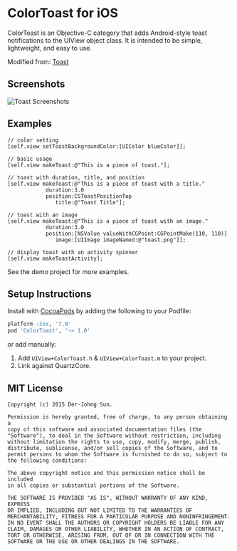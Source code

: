 ColorToast for iOS
=============

ColorToast is an Objective-C category that adds Android-style toast notifications to the UIView object class. It is intended to be simple, lightweight, and easy to use.

Modified from: [Toast](https://github.com/scalessec/Toast)


Screenshots
---------
![Toast Screenshots](http://i.imgur.com/oM28l.png)


Examples
---------
```objc
// color setting
[self.view setToastBackgroundColor:[UIColor blueColor]];

// basic usage
[self.view makeToast:@"This is a piece of toast."];

// toast with duration, title, and position
[self.view makeToast:@"This is a piece of toast with a title." 
            duration:3.0
            position:CSToastPositionTop
               title:@"Toast Title"];
            
// toast with an image
[self.view makeToast:@"This is a piece of toast with an image." 
            duration:3.0
            position:[NSValue valueWithCGPoint:CGPointMake(110, 110)]
               image:[UIImage imageNamed:@"toast.png"]];
                
// display toast with an activity spinner
[self.view makeToastActivity];
```
    
See the demo project for more examples.


Setup Instructions
------------------
Install with [CocoaPods](http://cocoapods.org) by adding the following to your Podfile:

``` ruby
platform :ios, '7.0'
pod 'ColorToast', '~> 1.0'
```

or add manually: 

1. Add `UIView+ColorToast.h` & `UIView+ColorToast.m` to your project.
2. Link against QuartzCore.


MIT License
-----------
    Copyright (c) 2015 Der-Johng Sun.

    Permission is hereby granted, free of charge, to any person obtaining a
    copy of this software and associated documentation files (the
    "Software"), to deal in the Software without restriction, including
    without limitation the rights to use, copy, modify, merge, publish,
    distribute, sublicense, and/or sell copies of the Software, and to
    permit persons to whom the Software is furnished to do so, subject to
    the following conditions:

    The above copyright notice and this permission notice shall be included
    in all copies or substantial portions of the Software.

    THE SOFTWARE IS PROVIDED "AS IS", WITHOUT WARRANTY OF ANY KIND, EXPRESS
    OR IMPLIED, INCLUDING BUT NOT LIMITED TO THE WARRANTIES OF
    MERCHANTABILITY, FITNESS FOR A PARTICULAR PURPOSE AND NONINFRINGEMENT.
    IN NO EVENT SHALL THE AUTHORS OR COPYRIGHT HOLDERS BE LIABLE FOR ANY
    CLAIM, DAMAGES OR OTHER LIABILITY, WHETHER IN AN ACTION OF CONTRACT,
    TORT OR OTHERWISE, ARISING FROM, OUT OF OR IN CONNECTION WITH THE
    SOFTWARE OR THE USE OR OTHER DEALINGS IN THE SOFTWARE.
